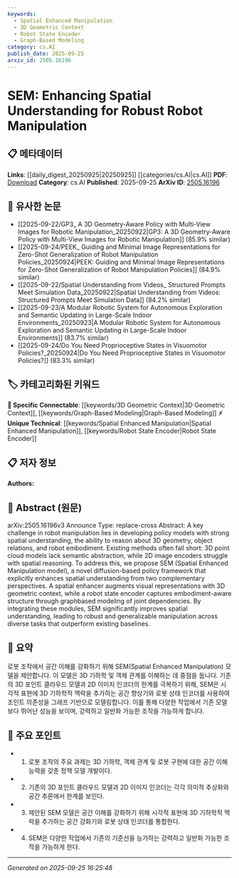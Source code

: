 ```yaml
---
keywords:
  - Spatial Enhanced Manipulation
  - 3D Geometric Context
  - Robot State Encoder
  - Graph-Based Modeling
category: cs.AI
publish_date: 2025-09-25
arxiv_id: 2505.16196
---
```


<!-- KEYWORD_LINKING_METADATA:
{
  "processed_timestamp": "2025-09-25T16:25:48.571167",
  "vocabulary_version": "1.0",
  "selected_keywords": [
    "Spatial Enhanced Manipulation",
    "3D Geometric Context",
    "Robot State Encoder",
    "Graph-Based Modeling"
  ],
  "rejected_keywords": [],
  "similarity_scores": {
    "Spatial Enhanced Manipulation": 0.8,
    "3D Geometric Context": 0.85,
    "Robot State Encoder": 0.78,
    "Graph-Based Modeling": 0.83
  },
  "extraction_method": "AI_prompt_based",
  "budget_applied": true,
  "candidates_json": {
    "candidates": [
      {
        "surface": "Spatial Enhanced Manipulation",
        "canonical": "Spatial Enhanced Manipulation",
        "aliases": [
          "SEM"
        ],
        "category": "unique_technical",
        "rationale": "This is a novel framework introduced in the paper, crucial for linking specific advancements in robot manipulation.",
        "novelty_score": 0.85,
        "connectivity_score": 0.65,
        "specificity_score": 0.9,
        "link_intent_score": 0.8
      },
      {
        "surface": "3D geometric context",
        "canonical": "3D Geometric Context",
        "aliases": [
          "3D geometry"
        ],
        "category": "specific_connectable",
        "rationale": "Enhancing spatial understanding with 3D context is a key contribution, linking to spatial reasoning in robotics.",
        "novelty_score": 0.7,
        "connectivity_score": 0.78,
        "specificity_score": 0.82,
        "link_intent_score": 0.85
      },
      {
        "surface": "robot state encoder",
        "canonical": "Robot State Encoder",
        "aliases": [
          "state encoder"
        ],
        "category": "unique_technical",
        "rationale": "Captures embodiment-aware structure, crucial for understanding robot manipulation dynamics.",
        "novelty_score": 0.75,
        "connectivity_score": 0.7,
        "specificity_score": 0.88,
        "link_intent_score": 0.78
      },
      {
        "surface": "graph-based modeling",
        "canonical": "Graph-Based Modeling",
        "aliases": [
          "graph modeling"
        ],
        "category": "specific_connectable",
        "rationale": "Links to the use of graph structures in capturing dependencies, relevant to Graph Neural Networks.",
        "novelty_score": 0.68,
        "connectivity_score": 0.82,
        "specificity_score": 0.8,
        "link_intent_score": 0.83
      }
    ],
    "ban_list_suggestions": [
      "robot manipulation",
      "policy models",
      "visual representations"
    ]
  },
  "decisions": [
    {
      "candidate_surface": "Spatial Enhanced Manipulation",
      "resolved_canonical": "Spatial Enhanced Manipulation",
      "decision": "linked",
      "scores": {
        "novelty": 0.85,
        "connectivity": 0.65,
        "specificity": 0.9,
        "link_intent": 0.8
      }
    },
    {
      "candidate_surface": "3D geometric context",
      "resolved_canonical": "3D Geometric Context",
      "decision": "linked",
      "scores": {
        "novelty": 0.7,
        "connectivity": 0.78,
        "specificity": 0.82,
        "link_intent": 0.85
      }
    },
    {
      "candidate_surface": "robot state encoder",
      "resolved_canonical": "Robot State Encoder",
      "decision": "linked",
      "scores": {
        "novelty": 0.75,
        "connectivity": 0.7,
        "specificity": 0.88,
        "link_intent": 0.78
      }
    },
    {
      "candidate_surface": "graph-based modeling",
      "resolved_canonical": "Graph-Based Modeling",
      "decision": "linked",
      "scores": {
        "novelty": 0.68,
        "connectivity": 0.82,
        "specificity": 0.8,
        "link_intent": 0.83
      }
    }
  ]
}
-->

# SEM: Enhancing Spatial Understanding for Robust Robot Manipulation

## 📋 메타데이터

**Links**: [[daily_digest_20250925|20250925]] [[categories/cs.AI|cs.AI]]
**PDF**: [Download](https://arxiv.org/pdf/2505.16196.pdf)
**Category**: cs.AI
**Published**: 2025-09-25
**ArXiv ID**: [2505.16196](https://arxiv.org/abs/2505.16196)

## 🔗 유사한 논문
- [[2025-09-22/GP3_ A 3D Geometry-Aware Policy with Multi-View Images for Robotic Manipulation_20250922|GP3: A 3D Geometry-Aware Policy with Multi-View Images for Robotic Manipulation]] (85.9% similar)
- [[2025-09-24/PEEK_ Guiding and Minimal Image Representations for Zero-Shot Generalization of Robot Manipulation Policies_20250924|PEEK: Guiding and Minimal Image Representations for Zero-Shot Generalization of Robot Manipulation Policies]] (84.9% similar)
- [[2025-09-22/Spatial Understanding from Videos_ Structured Prompts Meet Simulation Data_20250922|Spatial Understanding from Videos: Structured Prompts Meet Simulation Data]] (84.2% similar)
- [[2025-09-23/A Modular Robotic System for Autonomous Exploration and Semantic Updating in Large-Scale Indoor Environments_20250923|A Modular Robotic System for Autonomous Exploration and Semantic Updating in Large-Scale Indoor Environments]] (83.7% similar)
- [[2025-09-24/Do You Need Proprioceptive States in Visuomotor Policies?_20250924|Do You Need Proprioceptive States in Visuomotor Policies?]] (83.3% similar)

## 🏷️ 카테고리화된 키워드
**🔗 Specific Connectable**: [[keywords/3D Geometric Context|3D Geometric Context]], [[keywords/Graph-Based Modeling|Graph-Based Modeling]]
**⚡ Unique Technical**: [[keywords/Spatial Enhanced Manipulation|Spatial Enhanced Manipulation]], [[keywords/Robot State Encoder|Robot State Encoder]]

## 📋 저자 정보

**Authors:** 

## 📄 Abstract (원문)

arXiv:2505.16196v3 Announce Type: replace-cross 
Abstract: A key challenge in robot manipulation lies in developing policy models with strong spatial understanding, the ability to reason about 3D geometry, object relations, and robot embodiment. Existing methods often fall short: 3D point cloud models lack semantic abstraction, while 2D image encoders struggle with spatial reasoning. To address this, we propose SEM (Spatial Enhanced Manipulation model), a novel diffusion-based policy framework that explicitly enhances spatial understanding from two complementary perspectives. A spatial enhancer augments visual representations with 3D geometric context, while a robot state encoder captures embodiment-aware structure through graphbased modeling of joint dependencies. By integrating these modules, SEM significantly improves spatial understanding, leading to robust and generalizable manipulation across diverse tasks that outperform existing baselines.

## 📝 요약

로봇 조작에서 공간 이해를 강화하기 위해 SEM(Spatial Enhanced Manipulation) 모델을 제안합니다. 이 모델은 3D 기하학 및 객체 관계를 이해하는 데 중점을 둡니다. 기존의 3D 포인트 클라우드 모델과 2D 이미지 인코더의 한계를 극복하기 위해, SEM은 시각적 표현에 3D 기하학적 맥락을 추가하는 공간 향상기와 로봇 상태 인코더를 사용하여 조인트 의존성을 그래프 기반으로 모델링합니다. 이를 통해 다양한 작업에서 기존 모델보다 뛰어난 성능을 보이며, 강력하고 일반화 가능한 조작을 가능하게 합니다.

## 🎯 주요 포인트

- 1. 로봇 조작의 주요 과제는 3D 기하학, 객체 관계 및 로봇 구현에 대한 공간 이해 능력을 갖춘 정책 모델 개발이다.
- 2. 기존의 3D 포인트 클라우드 모델과 2D 이미지 인코더는 각각 의미적 추상화와 공간 추론에서 한계를 보인다.
- 3. 제안된 SEM 모델은 공간 이해를 강화하기 위해 시각적 표현에 3D 기하학적 맥락을 추가하는 공간 강화기와 로봇 상태 인코더를 통합한다.
- 4. SEM은 다양한 작업에서 기존의 기준선을 능가하는 강력하고 일반화 가능한 조작을 가능하게 한다.


---

*Generated on 2025-09-25 16:25:48*